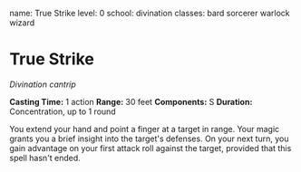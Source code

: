 name: True Strike
level: 0
school: divination
classes: bard
         sorcerer
         warlock
         wizard

# True Strike
_Divination cantrip_

**Casting Time:** 1 action
**Range:** 30 feet
**Components:** S
**Duration:** Concentration, up to 1 round

You extend your hand and point a finger at a target in range. Your magic grants you a brief insight into the target's defenses. On your next turn, you gain advantage on your first attack roll against the target, provided that this spell hasn't ended.
